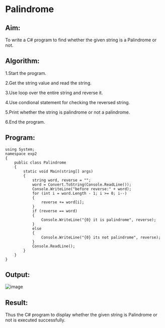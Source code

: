 # Palindrome


## Aim:
To write a C# program to find whether the given string is a Palindrome or not.
## Algorithm:

1.Start the program.

2.Get the string value and read the string.

3.Use loop over the entire string and reverse it.

4.Use condional statement for checking the reversed string.

5.Print whether the string is palindrome or not a palindrome.

6.End the program.

## Program:
~~~
using System;
namespace exp2
{
    public class Palindrome
    {
        static void Main(string[] args)
        {
            string word, reverse = "";
            word = Convert.ToString(Console.ReadLine());
            Console.WriteLine("before reverse:" + word);
            for (int i = word.Length - 1; i >= 0; i--)
            {
                reverse += word[i];
            }
            if (reverse == word)
            {
                Console.WriteLine("{0} it is palindrome", reverse);
            }
            else
            {
                Console.WriteLine("{0} its not palindrome", reverse);
            }
            Console.ReadLine();
        }
    }
}
~~~

## Output:
![image](https://user-images.githubusercontent.com/93427210/228312975-5a77ca3f-914b-477c-a1f1-aa07f8e33197.png)

## Result:
Thus the C# program to display whether the given string is Palindrome or not is executed successfully.

